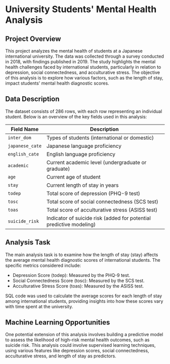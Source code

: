 # University Students' Mental Health Analysis

## Project Overview
This project analyzes the mental health of students at a Japanese international university. The data was collected through a survey conducted in 2018, with findings published in 2019. 
The study highlights the mental health challenges faced by international students, particularly in relation to depression, social connectedness, and acculturative stress. 
The objective of this analysis is to explore how various factors, such as the length of stay, impact students' mental health diagnostic scores.

## Data Description
The dataset consists of 286 rows, with each row representing an individual student. Below is an overview of the key fields used in this analysis:

| Field Name     | Description                                                                                     |
|----------------|-------------------------------------------------------------------------------------------------|
| `inter_dom`    | Types of students (international or domestic)                                                   |
| `japanese_cate`| Japanese language proficiency                                                                   |
| `english_cate` | English language proficiency                                                                    |
| `academic`     | Current academic level (undergraduate or graduate)                                              |
| `age`          | Current age of student                                                                          |
| `stay`         | Current length of stay in years                                                                 |
| `todep`        | Total score of depression (PHQ-9 test)                                                          |
| `tosc`         | Total score of social connectedness (SCS test)                                                  |
| `toas`         | Total score of acculturative stress (ASISS test)                                                |
| `suicide_risk` | Indicator of suicide risk (added for potential predictive modeling)                             |


## Analysis Task
The main analysis task is to examine how the length of stay (stay) affects the average mental health diagnostic scores of international students. The specific metrics considered include:

- Depression Score (todep): Measured by the PHQ-9 test.
- Social Connectedness Score (tosc): Measured by the SCS test.
- Acculturative Stress Score (toas): Measured by the ASISS test.
  
SQL code was used to calculate the average scores for each length of stay among international students, providing insights into how these scores vary with time spent at the university.

## Machine Learning Opportunities
One potential extension of this analysis involves building a predictive model to assess the likelihood of high-risk mental health outcomes, such as suicide risk. This analysis could involve supervised learning techniques, using various features like depression scores, social connectedness, acculturative stress, and length of stay as predictors.
